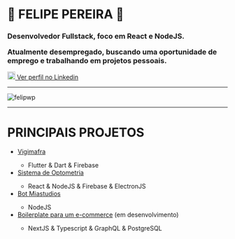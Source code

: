 <h1><strong>🐳 FELIPE PEREIRA 🐋</strong></h1>
<h3>Desenvolvedor Fullstack, foco em React e NodeJS.</h3>
<h3 style="margin: 15px 0;">Atualmente desempregado, buscando uma oportunidade de emprego e trabalhando em projetos pessoais.</h4>

<a href="https://www.linkedin.com/in/felipwp">
    <img src="https://cdn3.iconfinder.com/data/icons/material-design-social-icons/152/Linkedin_icon-512.png" width="18px" height="18px"> 
    Ver perfil no Linkedin
</a>

<hr/>
<img src="https://github-readme-stats.vercel.app/api?username=felipwp&show_icons=true&count_private=true" alt="felipwp" />

<hr/>
<h1><strong>PRINCIPAIS PROJETOS</strong></h1>
<ul>
    <li><a href="https://github.com/felipwp/vigimafra">Vigimafra</a></li>
    <ul><li>Flutter & Dart & Firebase</li></ul>
    <li><a href="https://github.com/felipwp/optometria">Sistema de Optometria</a></li>
    <ul><li>React & NodeJS & Firebase & ElectronJS</li></ul>
    <li><a href="https://github.com/felipwp/miastudios">Bot Miastudios</a></li>
    <ul><li>NodeJS</li></ul>
    <li><a href="https://github.com/felipwp/e-commerce-boilerplate">Boilerplate para um e-commerce</a> (em desenvolvimento)</li>
    <ul><li>NextJS & Typescript & GraphQL & PostgreSQL</li></ul>
</ul>
